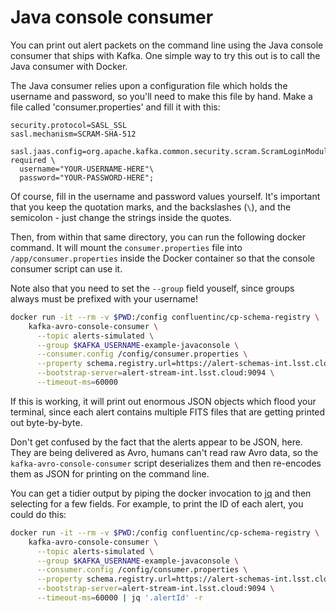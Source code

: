 # Java console consumer #

You can print out alert packets on the command line using the Java console consumer that ships with Kafka.
One simple way to try this out is to call the Java consumer with Docker.

The Java consumer relies upon a configuration file which holds the username and password, so you'll need to make this file by hand.
Make a file called 'consumer.properties' and fill it with this:

```
security.protocol=SASL_SSL
sasl.mechanism=SCRAM-SHA-512

sasl.jaas.config=org.apache.kafka.common.security.scram.ScramLoginModule required \
  username="YOUR-USERNAME-HERE"\
  password="YOUR-PASSWORD-HERE";
```

Of course, fill in the username and password values yourself.
It's important that you keep the quotation marks, and the backslashes (`\`), and the semicolon - just change the strings inside the quotes.

Then, from within that same directory, you can run the following docker command.
It will mount the `consumer.properties` file into `/app/consumer.properties` inside the Docker container so that the console consumer script can use it.

Note also that you need to set the `--group` field youself, since groups always must be prefixed with your username!

```sh
docker run -it --rm -v $PWD:/config confluentinc/cp-schema-registry \
    kafka-avro-console-consumer \
      --topic alerts-simulated \
      --group $KAFKA_USERNAME-example-javaconsole \
      --consumer.config /config/consumer.properties \
      --property schema.registry.url=https://alert-schemas-int.lsst.cloud \
      --bootstrap-server=alert-stream-int.lsst.cloud:9094 \
      --timeout-ms=60000
```

If this is working, it will print out enormous JSON objects which flood your terminal, since each alert contains multiple FITS files that are getting printed out byte-by-byte.

Don't get confused by the fact that the alerts appear to be JSON, here.
They are being delivered as Avro, humans can't read raw Avro data, so the `kafka-avro-console-consumer` script deserializes them and then re-encodes them as JSON for printing on the command line.

You can get a tidier output by piping the docker invocation to [jq](https://stedolan.github.io/jq/) and then selecting for a few fields. For example, to print the ID of each alert, you could do this:

```sh
docker run -it --rm -v $PWD:/config confluentinc/cp-schema-registry \
    kafka-avro-console-consumer \
      --topic alerts-simulated \
      --group $KAFKA_USERNAME-example-javaconsole \
      --consumer.config /config/consumer.properties \
      --property schema.registry.url=https://alert-schemas-int.lsst.cloud \
      --bootstrap-server=alert-stream-int.lsst.cloud:9094 \
      --timeout-ms=60000 | jq '.alertId' -r
```
